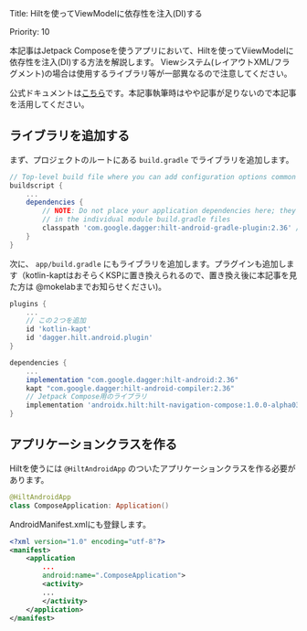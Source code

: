 Title: Hiltを使ってViewModelに依存性を注入(DI)する

Priority: 10

本記事はJetpack Composeを使うアプリにおいて、Hiltを使ってViiewModelに依存性を注入(DI)する方法を解説します。
Viewシステム(レイアウトXML/フラグメント)の場合は使用するライブラリ等が一部異なるので注意してください。

公式ドキュメントは[こちら](https://developer.android.com/jetpack/compose/libraries?hl=ja#hilt)です。本記事執筆時はやや記事が足りないので本記事を活用してください。

## ライブラリを追加する

まず、プロジェクトのルートにある `build.gradle` でライブラリを追加します。

```gradle
// Top-level build file where you can add configuration options common to all sub-projects/modules.
buildscript {
    ...
    dependencies {
        // NOTE: Do not place your application dependencies here; they belong
        // in the individual module build.gradle files
        classpath 'com.google.dagger:hilt-android-gradle-plugin:2.36' // これを追加
    }
}
```

次に、 `app/build.gradle` にもライブラリを追加します。プラグインも追加します（kotlin-kaptはおそらくKSPに置き換えられるので、置き換え後に本記事を見た方は @mokelabまでお知らせください)。

```gradle
plugins {
    ...
    // この２つを追加
    id 'kotlin-kapt'
    id 'dagger.hilt.android.plugin'
}

dependencies {
    ...
    implementation "com.google.dagger:hilt-android:2.36"
    kapt "com.google.dagger:hilt-android-compiler:2.36"
    // Jetpack Compose用のライブラリ
    implementation 'androidx.hilt:hilt-navigation-compose:1.0.0-alpha03'
}
```

## アプリケーションクラスを作る

Hiltを使うには `@HiltAndroidApp` のついたアプリケーションクラスを作る必要があります。

```kotlin
@HiltAndroidApp
class ComposeApplication: Application()
```

AndroidManifest.xmlにも登録します。

```xml
<?xml version="1.0" encoding="utf-8"?>
<manifest>
    <application
        ...
        android:name=".ComposeApplication">
        <activity>
        ... 
        </activity>
    </application>
</manifest>
```






